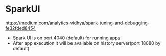 # SparkUI
https://medium.com/analytics-vidhya/spark-tuning-and-debugging-fe32fded8454

- Spark UI is on port 4040 (default) for running apps
- After app execution it will be available on history server(port 18080 by default)
